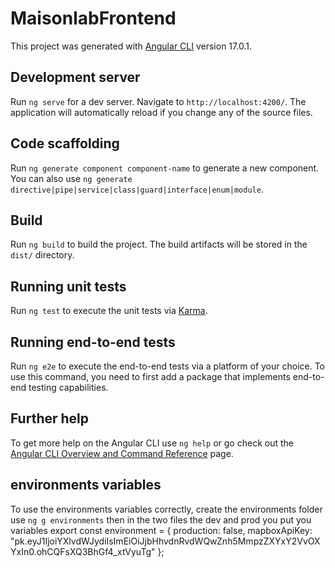 # MaisonlabFrontend

This project was generated with [Angular CLI](https://github.com/angular/angular-cli) version 17.0.1.

## Development server

Run `ng serve` for a dev server. Navigate to `http://localhost:4200/`. The application will automatically reload if you change any of the source files.

## Code scaffolding

Run `ng generate component component-name` to generate a new component. You can also use `ng generate directive|pipe|service|class|guard|interface|enum|module`.

## Build

Run `ng build` to build the project. The build artifacts will be stored in the `dist/` directory.

## Running unit tests

Run `ng test` to execute the unit tests via [Karma](https://karma-runner.github.io).

## Running end-to-end tests

Run `ng e2e` to execute the end-to-end tests via a platform of your choice. To use this command, you need to first add a package that implements end-to-end testing capabilities.

## Further help

To get more help on the Angular CLI use `ng help` or go check out the [Angular CLI Overview and Command Reference](https://angular.io/cli) page.

## environments variables 

To use the environments variables correctly, create the environments folder use `ng g environments` 
then in the two files the dev and prod you put you variables 
export const environment = {
    production: false,
    mapboxApiKey: "pk.eyJ1IjoiYXlvdWJydiIsImEiOiJjbHhvdnRvdWQwZnh5MmpzZXYxY2VvOXYxIn0.ohCQFsXQ3BhGf4_xtVyuTg"
};
